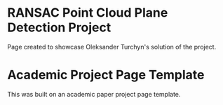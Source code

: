 # RANSAC Point Cloud Plane Detection Project
Page created to showcase Oleksander Turchyn's solution of the project. 

# Academic Project Page Template
This was built on an academic paper project page template.

